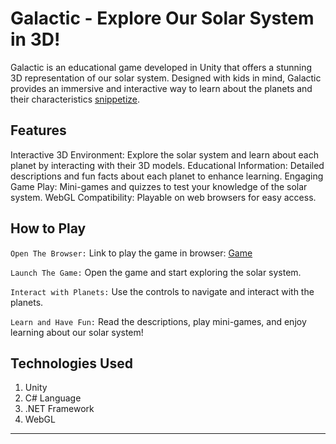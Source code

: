 # Galactic - Explore Our Solar System in 3D!
Galactic is an educational game developed in Unity that offers a stunning 3D representation of our solar system. Designed with kids in mind, Galactic provides an immersive and interactive way to learn about the planets and their characteristics [snippetize](https://snippetize.pages.dev).

## Features
Interactive 3D Environment: Explore the solar system and learn about each planet by interacting with their 3D models.
Educational Information: Detailed descriptions and fun facts about each planet to enhance learning.
Engaging Game  Play: Mini-games and quizzes to test your knowledge of the solar system.
WebGL Compatibility: Playable on web browsers for easy access.

## How to Play
`Open The Browser:` Link to play the game in browser: [Game](https://swayamkhanduri.github.io/PROPHECY-HackWithIndia/website/play/esport.html)

`Launch The Game:` Open the game and start exploring the solar system.

`Interact with Planets:` Use the controls to navigate and interact with the planets.

`Learn and Have Fun:` Read the descriptions, play mini-games, and enjoy learning about our solar system!


## Technologies Used
1. Unity
2. C# Language
3. .NET Framework
4. WebGL

***
